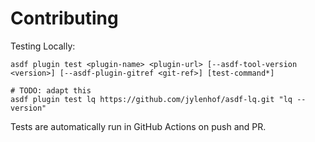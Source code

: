 # Contributing

Testing Locally:

```shell
asdf plugin test <plugin-name> <plugin-url> [--asdf-tool-version <version>] [--asdf-plugin-gitref <git-ref>] [test-command*]

# TODO: adapt this
asdf plugin test lq https://github.com/jylenhof/asdf-lq.git "lq --version"
```

Tests are automatically run in GitHub Actions on push and PR.
